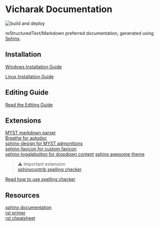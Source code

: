 # Vicharak Documentation

![build and deploy](https://github.com/vicharak-in/vicharak-docs/actions/workflows/build_and_deploy.yml/badge.svg)

reStructuredText/Markdown preferred documentation, generated using [Sphinx](https://www.sphinx-doc.org/en/master/usage/quickstart.html).

## Installation

[Windows Installation Guide](./INSTALLATION-windows.md)

[Linux Installation Guide](./INSTALLATION-linux.md)

## Editing Guide

[Read the Editing Guide](./EDITING.md)

## Extensions

[MYST markdown parser](https://myst-parser.readthedocs.io/en/latest/intro.html)\
[Breathe for autodoc](https://breathe.readthedocs.io/en/latest/)\
[sphinx-design for MYST admonitions](https://sphinx-design.readthedocs.io/en/latest/index.html)\
[sphinx-favicon for custom favicon](https://sphinx-favicon.readthedocs.io/en/latest/)\
[sphinx-togglebutton for dropdown content](https://sphinx-togglebutton.readthedocs.io/en/latest/use.html)
[sphinx awesome theme](https://sphinxawesome.xyz/)

> :warning: Important extension\
> [sphinxcontrib spelling checker](https://sphinxcontrib-spelling.readthedocs.io/en/latest/)

[Read how to use spelling checker](./SPELLING.md)

## Resources

[sphinx documentation](https://www.sphinx-doc.org/en/master/index.html)\
[rst primer](https://www.sphinx-doc.org/en/master/usage/restructuredtext/basics.html#restructuredtext-primer)\
[rst cheatsheet](https://bashtage.github.io/sphinx-material/rst-cheatsheet/rst-cheatsheet.html)
